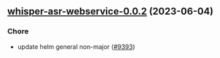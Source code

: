 

## [whisper-asr-webservice-0.0.2](https://github.com/truecharts/charts/compare/whisper-asr-webservice-0.0.1...whisper-asr-webservice-0.0.2) (2023-06-04)

### Chore

- update helm general non-major ([#9393](https://github.com/truecharts/charts/issues/9393))
  
  